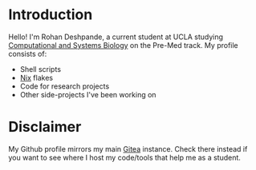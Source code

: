 # Introduction
Hello! I'm Rohan Deshpande, a current student at UCLA studying [Computational and Systems Biology](https://casb.ucla.edu/) on the Pre-Med track.
My profile consists of:
* Shell scripts
* [Nix](https://nixos.org/) flakes
* Code for research projects
* Other side-projects I've been working on

# Disclaimer
My Github profile mirrors my main [Gitea](https://git.rdesh.xyz/explore/repos) instance. 
Check there instead if you want to see where I host my code/tools that help me as a student.
